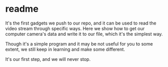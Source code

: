 # readme

It's the first gadgets we push to our repo, and it can be used to read the video stream through specific ways.
Here we show how to get our computer camera's data and write it to our file, which it's the simplest way.

Though it's a simple program and it may be not useful for you to some extent, we still keep in learning and make some different.

It's our first step, and we will never stop.